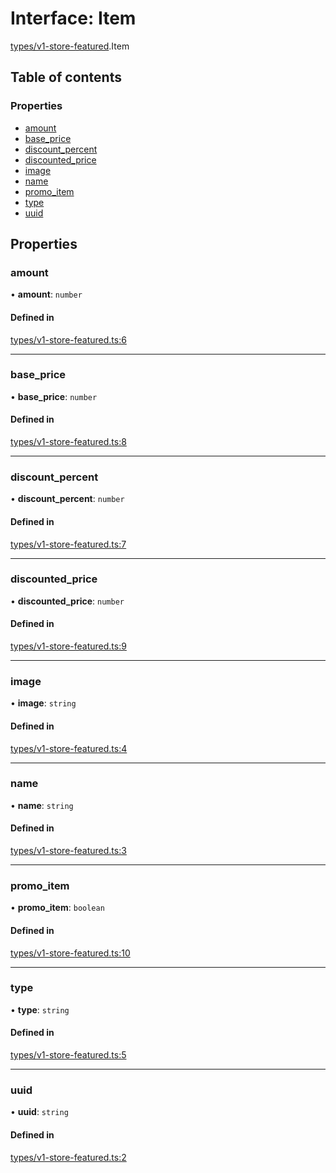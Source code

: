 # Interface: Item

[types/v1-store-featured](../modules/types_v1_store_featured.md).Item

## Table of contents

### Properties

- [amount](types_v1_store_featured.Item.md#amount)
- [base\_price](types_v1_store_featured.Item.md#base_price)
- [discount\_percent](types_v1_store_featured.Item.md#discount_percent)
- [discounted\_price](types_v1_store_featured.Item.md#discounted_price)
- [image](types_v1_store_featured.Item.md#image)
- [name](types_v1_store_featured.Item.md#name)
- [promo\_item](types_v1_store_featured.Item.md#promo_item)
- [type](types_v1_store_featured.Item.md#type)
- [uuid](types_v1_store_featured.Item.md#uuid)

## Properties

### amount

• **amount**: `number`

#### Defined in

[types/v1-store-featured.ts:6](https://github.com/jameslinimk/unofficial-valorant-api/blob/fe67431/package/src/types/v1-store-featured.ts#L6)

___

### base\_price

• **base\_price**: `number`

#### Defined in

[types/v1-store-featured.ts:8](https://github.com/jameslinimk/unofficial-valorant-api/blob/fe67431/package/src/types/v1-store-featured.ts#L8)

___

### discount\_percent

• **discount\_percent**: `number`

#### Defined in

[types/v1-store-featured.ts:7](https://github.com/jameslinimk/unofficial-valorant-api/blob/fe67431/package/src/types/v1-store-featured.ts#L7)

___

### discounted\_price

• **discounted\_price**: `number`

#### Defined in

[types/v1-store-featured.ts:9](https://github.com/jameslinimk/unofficial-valorant-api/blob/fe67431/package/src/types/v1-store-featured.ts#L9)

___

### image

• **image**: `string`

#### Defined in

[types/v1-store-featured.ts:4](https://github.com/jameslinimk/unofficial-valorant-api/blob/fe67431/package/src/types/v1-store-featured.ts#L4)

___

### name

• **name**: `string`

#### Defined in

[types/v1-store-featured.ts:3](https://github.com/jameslinimk/unofficial-valorant-api/blob/fe67431/package/src/types/v1-store-featured.ts#L3)

___

### promo\_item

• **promo\_item**: `boolean`

#### Defined in

[types/v1-store-featured.ts:10](https://github.com/jameslinimk/unofficial-valorant-api/blob/fe67431/package/src/types/v1-store-featured.ts#L10)

___

### type

• **type**: `string`

#### Defined in

[types/v1-store-featured.ts:5](https://github.com/jameslinimk/unofficial-valorant-api/blob/fe67431/package/src/types/v1-store-featured.ts#L5)

___

### uuid

• **uuid**: `string`

#### Defined in

[types/v1-store-featured.ts:2](https://github.com/jameslinimk/unofficial-valorant-api/blob/fe67431/package/src/types/v1-store-featured.ts#L2)
